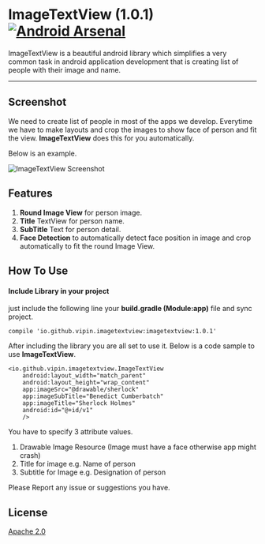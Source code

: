 ImageTextView (1.0.1) [![Android Arsenal](https://img.shields.io/badge/Android%20Arsenal-ImageTextView-green.svg?style=true)](https://android-arsenal.com/details/1/3615)
===================


ImageTextView is a beautiful android library which simplifies a very common task in android application development that is creating list of people with their image and name.

----------


Screenshot
-------------

We need to create list of people in most of the apps we develop. Everytime we have to make layouts and crop the images to show face of person and fit the view. **ImageTextView** does this for you automatically. 

Below is an example.

![ImageTextView Screenshot](https://raw.githubusercontent.com/vipinagrahari/ImageTextView/master/screenshots/screen1.png)


Features
-------------

 1. **Round Image View** for person image.
 2. **Title** TextView for person name. 
 3. **SubTitle** Text for person detail.
 4. **Face Detection** to automatically detect face position in image and crop automatically to fit the round Image View.
 

How To Use
-------------
#### Include Library in your project ####
just include the following line your **build.gradle (Module:app)** file and sync project.

    compile 'io.github.vipin.imagetextview:imagetextview:1.0.1'

After including the library you are all set to use it. Below is a code sample to use **ImageTextView**.

    <io.github.vipin.imagetextview.ImageTextView
        android:layout_width="match_parent"
        android:layout_height="wrap_content"
        app:imageSrc="@drawable/sherlock"
        app:imageSubTitle="Benedict Cumberbatch"
        app:imageTitle="Sherlock Holmes"
        android:id="@+id/v1"
        /> 

You have to specify 3 attribute values.

 1. Drawable Image Resource (Image must have a face otherwise app might crash)
 2. Title for image  e.g. Name of person
 3. Subtitle for Image e.g. Designation of person

Please Report any issue or suggestions you have.

License
-------------

[Apache 2.0](https://github.com/vipinagrahari/ImageTextView/edit/master/LICENSE.md)





 
